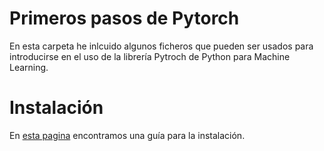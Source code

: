 # Primeros pasos de Pytorch

En esta carpeta he inlcuido algunos ficheros que pueden ser usados para introducirse en el uso de la librería Pytroch de Python para Machine Learning.

# Instalación

En [esta pagina](/Instalación.ipynb) encontramos una guía para la instalación.
